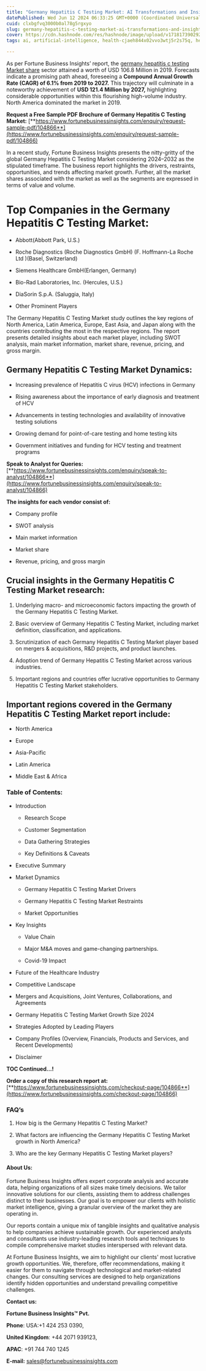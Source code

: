 ```yaml
---
title: "Germany Hepatitis C Testing Market: AI Transformations and Insights"
datePublished: Wed Jun 12 2024 06:33:25 GMT+0000 (Coordinated Universal Time)
cuid: clxbgfvq3000b0al78g5rgxyo
slug: germany-hepatitis-c-testing-market-ai-transformations-and-insights
cover: https://cdn.hashnode.com/res/hashnode/image/upload/v1718173902923/9d14850a-970a-4d12-a7e8-b2284ef2f256.png
tags: ai, artificial-intelligence, health-cjaeh844x02vvo3wtj5r2s75q, healthcare, germany-hepatitis-c-testing-market

---
```


As per Fortune Business Insights’ report, the [germany hepatitis c testing Market share](https://www.fortunebusinessinsights.com/germany-hepatitis-c-testing-market-104866) sector attained a worth of USD 106.8 Million in 2019. Forecasts indicate a promising path ahead, foreseeing a **Compound Annual Growth Rate (CAGR) of 6.1% from 2019 to 2027.** This trajectory will culminate in a noteworthy achievement of **USD 121.4 Million by 2027,** highlighting considerable opportunities within this flourishing high-volume industry. North America dominated the market in 2019.

**Request a Free Sample PDF Brochure of Germany Hepatitis C Testing Market:** [**https://www.fortunebusinessinsights.com/enquiry/request-sample-pdf/104866**](https://www.fortunebusinessinsights.com/enquiry/request-sample-pdf/104866)

In a recent study, Fortune Business Insights presents the nitty-gritty of the global Germany Hepatitis C Testing Market considering 2024–2032 as the stipulated timeframe. The business report highlights the drivers, restraints, opportunities, and trends affecting market growth. Further, all the market shares associated with the market as well as the segments are expressed in terms of value and volume.

# **Top Companies in the Germany Hepatitis C Testing Market:**

* Abbott(Abbott Park, U.S.)
    
* Roche Diagnostics (Roche Diagnostics GmbH) (F. Hoffmann-La Roche Ltd )(Basel, Switzerland)
    
* Siemens Healthcare GmbH(Erlangen, Germany)
    
* Bio-Rad Laboratories, Inc. (Hercules, U.S.)
    
* DiaSorin S.p.A. (Saluggia, Italy)
    
* Other Prominent Players
    

The Germany Hepatitis C Testing Market study outlines the key regions of North America, Latin America, Europe, East Asia, and Japan along with the countries contributing the most in the respective regions. The report presents detailed insights about each market player, including SWOT analysis, main market information, market share, revenue, pricing, and gross margin.

## Germany Hepatitis C Testing Market **Dynamics**:

* Increasing prevalence of Hepatitis C virus (HCV) infections in Germany
    
* Rising awareness about the importance of early diagnosis and treatment of HCV
    
* Advancements in testing technologies and availability of innovative testing solutions
    
* Growing demand for point-of-care testing and home testing kits
    
* Government initiatives and funding for HCV testing and treatment programs
    

**Speak to Analyst for Queries:** [**https://www.fortunebusinessinsights.com/enquiry/speak-to-analyst/104866**](https://www.fortunebusinessinsights.com/enquiry/speak-to-analyst/104866)

**The insights for each vendor consist of:**

* Company profile
    
* SWOT analysis
    
* Main market information
    
* Market share
    
* Revenue, pricing, and gross margin
    

## **Crucial insights in the Germany Hepatitis C Testing Market research:**

1. Underlying macro- and microeconomic factors impacting the growth of the Germany Hepatitis C Testing Market.
    
2. Basic overview of Germany Hepatitis C Testing Market, including market definition, classification, and applications.
    
3. Scrutinization of each Germany Hepatitis C Testing Market player based on mergers & acquisitions, R&D projects, and product launches.
    
4. Adoption trend of Germany Hepatitis C Testing Market across various industries.
    
5. Important regions and countries offer lucrative opportunities to Germany Hepatitis C Testing Market stakeholders.
    

## **Important regions covered in the Germany Hepatitis C Testing Market report include:**

* North America
    
* Europe
    
* Asia-Pacific
    
* Latin America
    
* Middle East & Africa
    

### **Table of Contents:**

* Introduction
    
    * Research Scope
        
    * Customer Segmentation
        
    * Data Gathering Strategies
        
    * Key Definitions & Caveats
        
* Executive Summary
    
* Market Dynamics
    
    * Germany Hepatitis C Testing Market Drivers
        
    * Germany Hepatitis C Testing Market Restraints
        
    * Market Opportunities
        
* Key Insights
    
    * Value Chain
        
    * Major M&A moves and game-changing partnerships.
        
    * Covid-19 Impact
        
* Future of the Healthcare Industry
    
* Competitive Landscape
    
* Mergers and Acquisitions, Joint Ventures, Collaborations, and Agreements
    
* Germany Hepatitis C Testing Market Growth Size 2024
    
* Strategies Adopted by Leading Players
    
* Company Profiles (Overview, Financials, Products and Services, and Recent Developments)
    
* Disclaimer
    

**TOC Continued…!**

**Order a copy of this research report at:** [**https://www.fortunebusinessinsights.com/checkout-page/104866**](https://www.fortunebusinessinsights.com/checkout-page/104866)

### **FAQ’s**

1. How big is the Germany Hepatitis C Testing Market?
    
2. What factors are influencing the Germany Hepatitis C Testing Market growth in North America?
    
3. Who are the key Germany Hepatitis C Testing Market players?
    

#### **About Us:**

Fortune Business Insights offers expert corporate analysis and accurate data, helping organizations of all sizes make timely decisions. We tailor innovative solutions for our clients, assisting them to address challenges distinct to their businesses. Our goal is to empower our clients with holistic market intelligence, giving a granular overview of the market they are operating in.

Our reports contain a unique mix of tangible insights and qualitative analysis to help companies achieve sustainable growth. Our experienced analysts and consultants use industry-leading research tools and techniques to compile comprehensive market studies interspersed with relevant data.

At Fortune Business Insights, we aim to highlight our clients' most lucrative growth opportunities. We, therefore, offer recommendations, making it easier for them to navigate through technological and market-related changes. Our consulting services are designed to help organizations identify hidden opportunities and understand prevailing competitive challenges.

**Contact us:**

**Fortune Business Insights™ Pvt.**

**Phone**: USA:+1 424 253 0390,

**United Kingdom**: +44 2071 939123,

**APAC**: +91 744 740 1245

**E-mail:** [sales@fortunebusinessinsights.com](mailto:sales@fortunebusinessinsights.com)